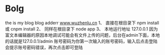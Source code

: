 # Bolg
the is my blog
blog adderr www.wuzhenlu.cn
1、 直接在根目录下 npm install 或 cnpm install 
2、 同样在根目录下 node app
3、 本地运行地址 127.0.0.1
因为富文本编辑器的原因本地调试可能会有文件上传的问题，后台在admin下面，本地的话就是127.0.0.1/admin
账号密码为你第一次输入的账号密码，输入后点击登陆会提示账号密码错误，再次点击即可登陆
